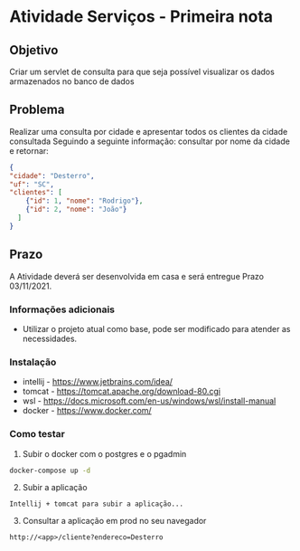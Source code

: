 # Atividade Serviços - Primeira nota
## Objetivo
Criar um servlet de consulta para que seja possível visualizar os dados 
armazenados no banco de dados

## Problema
Realizar uma consulta por cidade e apresentar todos os clientes da cidade consultada
Seguindo a seguinte informação: consultar por nome da cidade e retornar:

```json
{
"cidade": "Desterro",
"uf": "SC",
"clientes": [
    {"id": 1, "nome": "Rodrigo"},
    {"id": 2, "nome": "João"}
  ]
}
```

## Prazo
A Atividade deverá ser desenvolvida em casa e será entregue 
Prazo 03/11/2021. 

### Informações adicionais
* Utilizar o projeto atual como base, pode ser modificado para atender as necessidades.

### Instalação

- intellij - https://www.jetbrains.com/idea/
- tomcat - https://tomcat.apache.org/download-80.cgi
- wsl - https://docs.microsoft.com/en-us/windows/wsl/install-manual
- docker - https://www.docker.com/

### Como testar
1. Subir o docker com o postgres e o pgadmin
```bash
docker-compose up -d
```

2.  Subir a aplicação
```
Intellij + tomcat para subir a aplicação...
```

3. Consultar a aplicação em prod no seu navegador
```
http://<app>/cliente?endereco=Desterro
```
